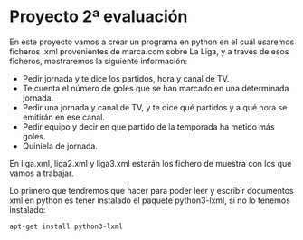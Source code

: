 # Proyecto 2ª evaluación

En este proyecto vamos a crear un programa en python en el cuál usaremos ficheros .xml provenientes de marca.com sobre La Liga, y a través de esos ficheros, mostraremos la siguiente información:

* Pedir jornada y te dice los partidos, hora y canal de TV.
* Te cuenta el número de goles que se han marcado en una determinada jornada.
* Pedir una jornada y canal de TV, y te dice qué partidos y a qué hora se emitirán en ese canal.
* Pedir equipo y decir en que partido de la temporada ha metido más goles.
* Quiniela de jornada.

En liga.xml, liga2.xml y liga3.xml estarán los fichero de muestra con los que vamos a trabajar.

Lo primero que tendremos que hacer para poder leer y escribir documentos xml en python es tener instalado el paquete python3-lxml, si no lo tenemos instalado:

	apt-get install python3-lxml